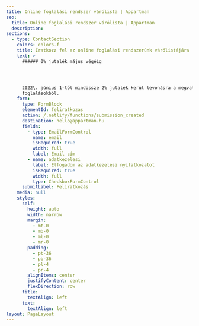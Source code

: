 ```yaml
---
title: Online foglalási rendszer várólista | Appartman
seo:
  title: Online foglalási rendszer várólista | Appartman
  description: 
sections:
  - type: ContactSection
    colors: colors-f
    title: Iratkozz fel az online foglalási rendszerünk várólistájára
    text: >
      ###### 0% jutalék május végéig




      2022\. június 1-től mindössze 2% jutalék kerül levonásra a megvalósult
      foglalásokból.
    form:
      type: FormBlock
      elementId: feliratkozas
      action: /.netlify/functions/submission_created
      destination: hello@appartman.hu
      fields:
        - type: EmailFormControl
          name: email
          isRequired: true
          width: full
          label: Email cím
        - name: adatkezelesi
          label: Elfogadom az adatkezelési nyilatkozatot
          isRequired: true
          width: full
          type: CheckboxFormControl
      submitLabel: Feliratkozás
    media: null
    styles:
      self:
        height: auto
        width: narrow
        margin:
          - mt-0
          - mb-0
          - ml-0
          - mr-0
        padding:
          - pt-36
          - pb-36
          - pl-4
          - pr-4
        alignItems: center
        justifyContent: center
        flexDirection: row
      title:
        textAlign: left
      text:
        textAlign: left
layout: PageLayout
---
```

